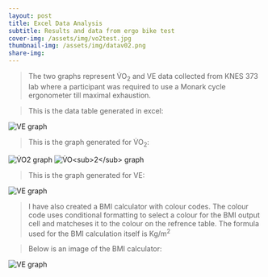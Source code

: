 ```yaml
---
layout: post 
title: Excel Data Analysis
subtitle: Results and data from ergo bike test  
cover-img: /assets/img/vo2test.jpg
thumbnail-img: /assets/img/datav02.png
share-img:
---
```


>The two graphs represent &#x56;&#x0307;O<sub>2</sub> and VE data collected from KNES 373 lab where a participant was required to use a Monark cycle ergonometer till maximal exhaustion.


>This is the data table generated in excel:
<img src="/project3theme/assets/img/datav02.png" alt="VE graph" itemprop="image" class="u-photo">


>This is the graph generated for &#x56;&#x0307;O<sub>2</sub>:
>
![&#x56;&#x0307;O<sub>2</sub> graph](project3theme/assets/img/VO2graph.png)
<img src="/project3theme/assets/img/VO2graph.png" alt="&#x56;&#x0307;O<sub>2</sub> graph" itemprop="image" class="u-photo">

>This is the graph generated for VE:
>
<img src="/project3theme/assets/img/VEgraph.png" alt="VE graph" itemprop="image" class="u-photo">

>I have also created a BMI calculator with colour codes. The colour code uses conditional formatting to select a colour for the BMI output cell and matcheses it to the colour on the refrence table. The formula used for the BMI calculation itself is Kg/m<sup>2</sup>


>Below is an image of the BMI calculator:
>
<img src="/project3theme/assets/img/BMIcalc.png" alt="VE graph" itemprop="image" class="u-photo">
